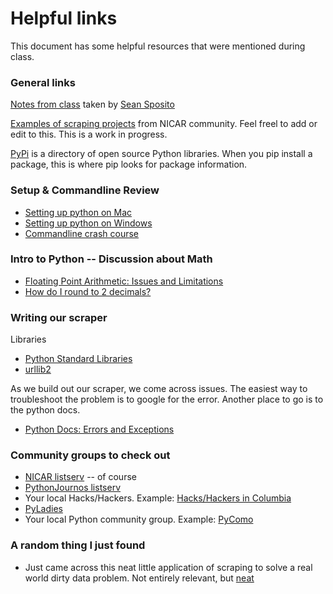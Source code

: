 # Helpful links

This document has some helpful resources that were mentioned during class.

### General links

[Notes from class](https://docs.google.com/document/d/1VvwGSCXynKJuq0-ATOITo9doUPPoX5WARS3I71o6glE/edit) taken by [Sean Sposito](https://twitter.com/seansposito)

[Examples of scraping projects](https://docs.google.com/spreadsheet/ccc?key=0AnUC82F2CpjJdFJoOGh4VHpiVFZsbkdQbXkxa0VTVXc&usp=sharing) from NICAR community.
Feel freel to add or edit to this. This is a work in progress.

[PyPi](https://pypi.python.org/pypi) is a directory of open source Python libraries. When you pip install a package, this is where pip looks for package information.

### Setup & Commandline Review
* [Setting up python on Mac](http://docs.python-guide.org/en/latest/starting/install/osx/)
* [Setting up python on Windows](http://docs.python-guide.org/en/latest/starting/install/win/)
* [Commandline crash course](http://cli.learncodethehardway.org/book/)

### Intro to Python -- Discussion about Math
* [Floating Point Arithmetic: Issues and Limitations](http://docs.python.org/2/tutorial/floatingpoint.html#tut-fp-issues)
* [How do I round to 2 decimals?](https://gist.github.com/jackiekazil/6201722)

### Writing our scraper
Libraries
* [Python Standard Libraries](http://docs.python.org/2/library/)
* [urllib2](http://docs.python.org/2/library/urllib2.html)

As we build out our scraper, we come across issues. The easiest way to troubleshoot the problem is to google for the error. Another place to go is to the python docs.
* [Python Docs: Errors and Exceptions](http://docs.python.org/2/tutorial/errors.html)

### Community groups to check out

* [NICAR listserv](http://www.ire.org/resource-center/listservs/subscribe-nicar-l/) -- of course
* [PythonJournos listserv](https://groups.google.com/forum/#!forum/pythonjournos)
* Your local Hacks/Hackers. Example: [Hacks/Hackers in Columbia](http://www.meetup.com/hackshackersIRE/)
* [PyLadies](http://www.pyladies.com/)
* Your local Python community group. Example: [PyComo](http://www.meetup.com/pyCOMO/)

### A random thing I just found
* Just came across this neat little application of scraping to solve a real world dirty data problem. Not entirely relevant, but [neat](http://www.p-value.info/2013/09/matching-misspelled-brand-names-easy-way.html)

